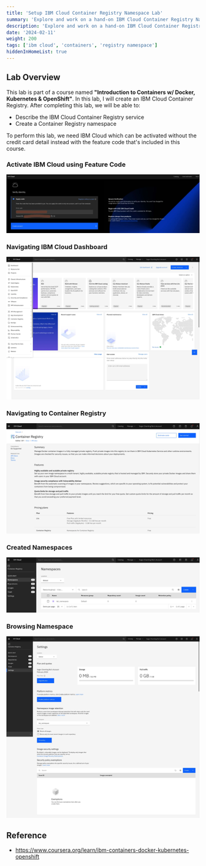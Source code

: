 ```yaml
---
title: 'Setup IBM Cloud Container Registry Namespace Lab'
summary: 'Explore and work on a hand-on IBM Cloud Container Registry Namespace'
description: 'Explore and work on a hand-on IBM Cloud Container Registry Namespace'
date: '2024-02-11'
weight: 200
tags: ['ibm cloud', 'containers', 'registry namespace']
hiddenInHomeList: true
---
```


## Lab Overview

This lab is part of a course named **"Introduction to Containers w/ Docker, Kubernetes & OpenShift"**. In this lab, I will create an IBM Cloud Container Registry. After completing this lab, we will be able to:

- Describe the IBM Cloud Container Registry service
- Create a Container Registry namespace

To perform this lab, we need IBM Cloud which can be activated without the credit card detail instead with the feature code that's included in this course.

### Activate IBM Cloud using Feature Code

![IBM Cloud Verify Trial Code](img/verifying-trial-code.webp)

### Navigating IBM Cloud Dashboard

![Navigating IBM Cloud Dashboard](img/dashboard.webp)

### Navigating to Container Registry

![Container Registry](img/container-registry.webp)

### Created Namespaces

![Namespaces](img/created-namespace.webp)

### Browsing Namespace

![Browsing Namespace](img/browsing-namepspace.webp)

## Reference

- <https://www.coursera.org/learn/ibm-containers-docker-kubernetes-openshift>
